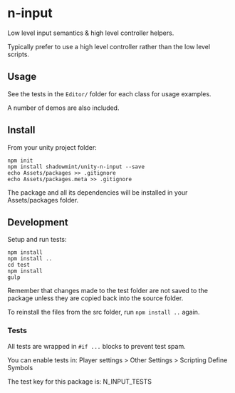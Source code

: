 # n-input

Low level input semantics & high level controller helpers.

Typically prefer to use a high level controller rather than the low
level scripts.

## Usage

See the tests in the `Editor/` folder for each class for usage examples.

A number of demos are also included.

## Install

From your unity project folder:

    npm init
    npm install shadowmint/unity-n-input --save
    echo Assets/packages >> .gitignore
    echo Assets/packages.meta >> .gitignore

The package and all its dependencies will be installed in
your Assets/packages folder.

## Development

Setup and run tests:

    npm install
    npm install ..
    cd test
    npm install
    gulp

Remember that changes made to the test folder are not saved to the package
unless they are copied back into the source folder.

To reinstall the files from the src folder, run `npm install ..` again.

### Tests

All tests are wrapped in `#if ...` blocks to prevent test spam.

You can enable tests in: Player settings > Other Settings > Scripting Define Symbols

The test key for this package is: N_INPUT_TESTS
